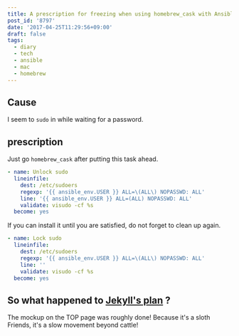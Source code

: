 ```yaml
---
title: A prescription for freezing when using homebrew_cask with Ansible
post_id: '8797'
date: '2017-04-25T11:29:56+09:00'
draft: false
tags:
  - diary
  - tech
  - ansible
  - mac
  - homebrew
---
```


## Cause

I seem to `sudo` in while waiting for a password.

## prescription

Just go `homebrew_cask` after putting this task ahead.

```YAML
- name: Unlock sudo 
  lineinfile: 
    dest: /etc/sudoers 
    regexp: '{{ ansible_env.USER }} ALL=\(ALL\) NOPASSWD: ALL' 
    line: '{{ ansible_env.USER }} ALL=(ALL) NOPASSWD: ALL' 
    validate: visudo -cf %s 
  become: yes 

```

If you can install it until you are satisfied, do not forget to clean up again.

```YAML
- name: Lock sudo 
  lineinfile: 
    dest: /etc/sudoers 
    regexp: '{{ ansible_env.USER }} ALL=\(ALL\) NOPASSWD: ALL' 
    line: '' 
    validate: visudo -cf %s 
  become: yes 

```

## So what happened to [Jekyll's plan](/posts/blog/2017/02/09-wordpress-to-jekyll.en) ?

The mockup on the TOP page was roughly done! Because it's a sloth Friends, it's a slow movement beyond cattle!
